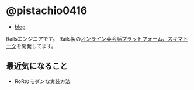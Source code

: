 # @pistachio0416

- [blog](http://pistachio0416.hatenablog.com)

Railsエンジニアです。
Rails製の[オンライン英会話プラットフォーム、スキマトーク](https://www.skimatalk.com/)を開発してます。

## 最近気になること

* RoRのモダンな実装方法
